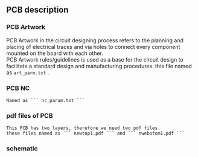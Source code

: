 ## PCB description  
  
  ### PCB Artwork  
   PCB Artwork in the circuit designing process refers to the planning and placing of electrical traces and via holes to connect every component mounted on the board with each other.  
   PCB Artwork rules/guidelines is used as a base for the circuit design to facilitate a standard design and manufacturing procedures.
   this file named as ``` art_parm.txt ``` .
    
  ### PCB NC  
    Named as ``` nc_param.txt ```
  
    
  ### pdf files of PCB  
    This PCB has two layers, therefore we need two pdf files.  
    these files named as ``` newtop1.pdf ``` and ``` nwebotom1.pdf ```
    
  ### schematic
